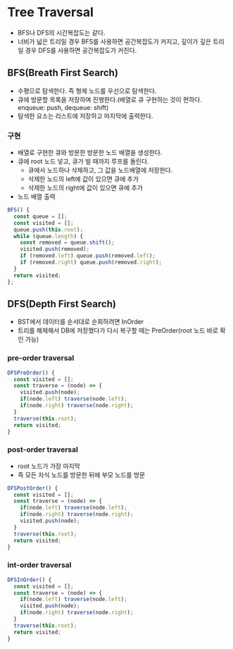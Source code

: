 # Tree Traversal

- BFS나 DFS의 시간복잡도는 같다.
- 너비가 넓은 트리일 경우 BFS를 사용하면 공간복잡도가 커지고, 깊이가 깊은 트리일 경우 DFS를 사용하면 공간복잡도가 커진다.

## BFS(Breath First Search)

- 수평으로 탐색한다. 즉 형제 노드를 우선으로 탐색한다.
- 큐에 방문할 목록을 저장하며 진행한다.(배열로 큐 구현하는 것이 편하다. enqueue: push, dequeue: shift)
- 탐색한 요소는 리스트에 저장하고 마지막에 출력한다.

### 구현

- 배열로 구현한 큐와 방문한 방문한 노드 배열을 생성한다.
- 큐에 root 노드 넣고, 큐가 빌 때까지 루프를 돌린다.
  - 큐에서 노드하나 삭제하고, 그 값을 노드배열에 저장한다.
  - 삭제한 노드의 left에 값이 있으면 큐에 추가
  - 삭제한 노드의 right에 값이 있으면 큐에 추가
- 노드 배열 출력

```js
BFS() {
  const queue = [];
  const visited = [];
  queue.push(this.root);
  while (queue.length) {
    const removed = queue.shift();
    visited.push(removed);
    if (removed.left) queue.push(removed.left);
    if (removed.right) queue.push(removed.right);
  }
  return visited;
};
```

## DFS(Depth First Search)

- BST에서 데이터를 순서대로 순회하려면 InOrder
- 트리를 해체해서 DB에 저장했다가 다시 복구할 때는 PreOrder(root 노드 바로 확인 가능)

### pre-order traversal

```js
DFSPreOrder() {
  const visited = [];
  const traverse = (node) => {
    visited.push(node);
    if(node.left) traverse(node.left);
    if(node.right) traverse(node.right);
  }
  traverse(this.root);
  return visited;
}
```

### post-order traversal

- root 노드가 가장 마지막
- 즉 모든 자식 노드를 방문한 뒤에 부모 노드를 방문

```js
DFSPostOrder() {
  const visited = [];
  const traverse = (node) => {
    if(node.left) traverse(node.left);
    if(node.right) traverse(node.right);
    visited.push(node);
  }
  traverse(this.root);
  return visited;
}
```

### int-order traversal

```js
DFSInOrder() {
  const visited = [];
  const traverse = (node) => {
    if(node.left) traverse(node.left);
    visited.push(node);
    if(node.right) traverse(node.right);
  }
  traverse(this.root);
  return visited;
}
```
